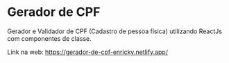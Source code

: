 # Gerador de CPF

Gerador e Validador de CPF (Cadastro de pessoa física) utilizando ReactJs com componentes de classe.

Link na web: https://gerador-de-cpf-enricky.netlify.app/

